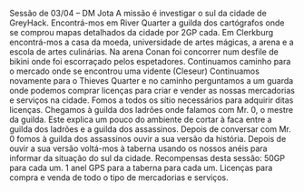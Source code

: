 Sessão de 03/04 – DM Jota
A missão é investigar o sul da cidade de GreyHack.
Encontrá-mos em River Quarter a guilda dos cartógrafos onde se comprou mapas detalhados da cidade por 2GP cada.
Em Clerkburg encontrá-mos a casa da moeda, universidade de artes mágicas, a arena e a escola de artes culinárias. Na arena Conan foi concorrer num desfile de bikini onde foi escorraçado pelos espetadores.
Continuamos caminho para o mercado onde se encontrou uma vidente (Cleseur)
Continuamos novamente para o Thieves Quarter e no caminho perguntamos a um guarda onde podemos comprar licenças para criar e vender as nossas mercadorias e serviços na cidade.
Fomos a todos os sítio necessários para adquirir ditas licenças.
Chegamos à guilda dos ladrões onde falamos com Mr. 0, o mestre da guilda. Este explica um pouco do ambiente de cortar à faca entre a guilda dos ladrões e a guilda dos assassinos.
Depois de conversar com Mr. 0 fomos à guilda dos assassinos ouvir a sua versão da história.
Depois de ouvir a sua versão voltá-mos à taberna usando os nossos anéis para informar da situação do sul da cidade.
Recompensas desta sessão:
50GP para cada um.
1 anel GPS para a taberna para cada um.
Licenças para compra e venda de todo o tipo de mercadorias e serviços.